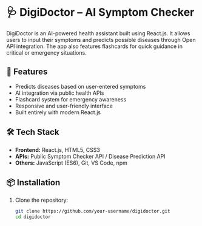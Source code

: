# 🩺 DigiDoctor – AI Symptom Checker

DigiDoctor is an AI-powered health assistant built using React.js. It allows users to input their symptoms and predicts possible diseases through Open API integration. The app also features flashcards for quick guidance in critical or emergency situations.

## 🚀 Features

- Predicts diseases based on user-entered symptoms
- AI integration via public health APIs
- Flashcard system for emergency awareness
- Responsive and user-friendly interface
- Built entirely with modern React.js

## 🛠 Tech Stack

- **Frontend:** React.js, HTML5, CSS3
- **APIs:** Public Symptom Checker API / Disease Prediction API
- **Others:** JavaScript (ES6), Git, VS Code, npm

## 📦 Installation

1. Clone the repository:
   ```bash
   git clone https://github.com/your-username/digidoctor.git
   cd digidoctor
